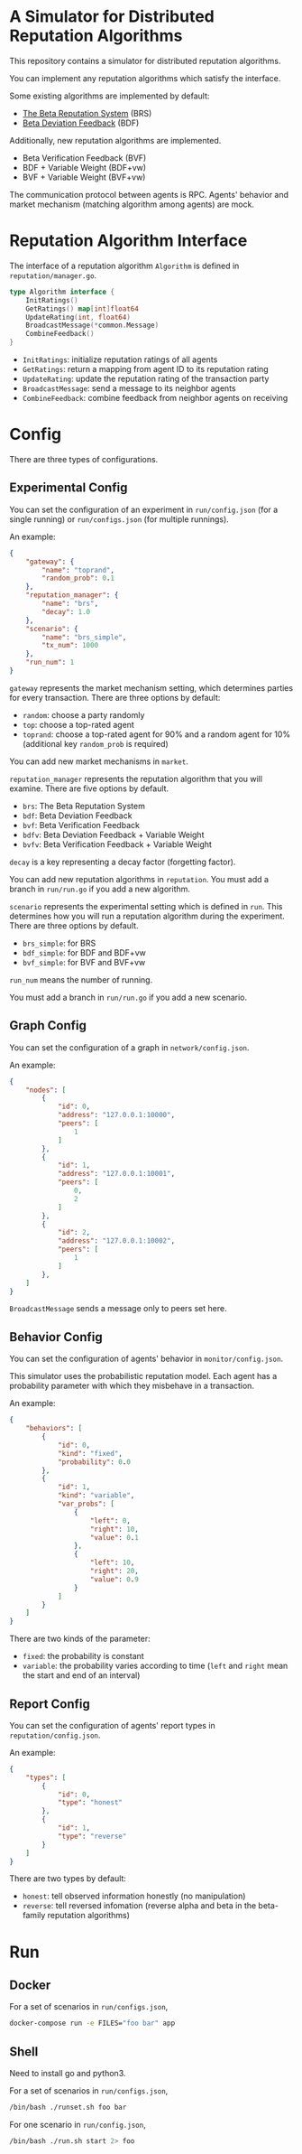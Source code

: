 # A Simulator for Distributed Reputation Algorithms

This repository contains a simulator for distributed reputation algorithms.

You can implement any reputation algorithms which satisfy the interface.

Some existing algorithms are implemented by default:
- [The Beta Reputation System](https://domino.fov.uni-mb.si/proceedings.nsf/proceedings/d9e48b66f32a7dffc1256e9f00355b37/$file/josang.pdf) (BRS)
- [Beta Deviation Feedback](https://infoscience.epfl.ch/record/486) (BDF)

Additionally, new reputation algorithms are implemented.
- Beta Verification Feedback (BVF)
- BDF + Variable Weight (BDF+vw)
- BVF + Variable Weight (BVF+vw)

The communication protocol between agents is RPC.
Agents' behavior and market mechanism (matching algorithm among agents) are mock.


# Reputation Algorithm Interface

The interface of a reputation algorithm `Algorithm` is defined in `reputation/manager.go`.
```go
type Algorithm interface {
	InitRatings()
	GetRatings() map[int]float64
	UpdateRating(int, float64)
	BroadcastMessage(*common.Message)
	CombineFeedback()
}
```

- `InitRatings`: initialize reputation ratings of all agents
- `GetRatings`: return a mapping from agent ID to its reputation rating
- `UpdateRating`: update the reputation rating of the transaction party
- `BroadcastMessage`: send a message to its neighbor agents
- `CombineFeedback`: combine feedback from neighbor agents on receiving


# Config
There are three types of configurations.

## Experimental Config
You can set the configuration of an experiment in `run/config.json` (for a single running) or `run/configs.json` (for multiple runnings).

An example:
```json
{
    "gateway": {
        "name": "toprand",
        "random_prob": 0.1
    },
    "reputation_manager": {
        "name": "brs",
        "decay": 1.0
    },
    "scenario": {
        "name": "brs_simple",
        "tx_num": 1000
    },
    "run_num": 1
}
```

`gateway` represents the market mechanism setting, which determines parties for every transaction.
There are three options by default:
- `random`: choose a party randomly
- `top`: choose a top-rated agent
- `toprand`: choose a top-rated agent for 90% and a random agent for 10% (additional key `random_prob` is required)

You can add new market mechanisms in `market`.

`reputation_manager` represents the reputation algorithm that you will examine.
There are five options by default.
- `brs`: The Beta Reputation System
- `bdf`: Beta Deviation Feedback
- `bvf`: Beta Verification Feedback
- `bdfv`: Beta Deviation Feedback + Variable Weight
- `bvfv`: Beta Verification Feedback + Variable Weight

`decay` is a key representing a decay factor (forgetting factor).

You can add new reputation algorithms in `reputation`.
You must add a branch in `run/run.go` if you add a new algorithm.

`scenario` represents the experimental setting which is defined in `run`.
This determines how you will run a reputation algorithm during the experiment.
There are three options by default.
- `brs_simple`: for BRS
- `bdf_simple`: for BDF and BDF+vw
- `bvf_simple`: for BVF and BVF+vw

`run_num` means the number of running.

You must add a branch in `run/run.go` if you add a new scenario.

## Graph Config
You can set the configuration of a graph in `network/config.json`.

An example:
```json
{
    "nodes": [
        {
            "id": 0,
            "address": "127.0.0.1:10000",
            "peers": [
                1
            ]
        },
        {
            "id": 1,
            "address": "127.0.0.1:10001",
            "peers": [
                0,
                2
            ]
        },
        {
            "id": 2,
            "address": "127.0.0.1:10002",
            "peers": [
                1
            ]
        },
    ]
}
```

`BroadcastMessage` sends a message only to peers set here.

## Behavior Config
You can set the configuration of agents' behavior in `monitor/config.json`.

This simulator uses the probabilistic reputation model.
Each agent has a probability parameter with which they misbehave in a transaction.

An example:
```json
{
    "behaviors": [
        {
            "id": 0,
            "kind": "fixed",
            "probability": 0.0
        },
        {
            "id": 1,
            "kind": "variable",
            "var_probs": [
                {
                    "left": 0,
                    "right": 10,
                    "value": 0.1
                },
                {
                    "left": 10,
                    "right": 20,
                    "value": 0.9
                }
            ]
        }
    ]
}
```

There are two kinds of the parameter:
- `fixed`: the probability is constant
- `variable`: the probability varies according to time (`left` and `right` mean the start and end of an interval)

## Report Config

You can set the configuration of agents' report types in `reputation/config.json`.

An example:

```json
{
    "types": [
        {
            "id": 0,
            "type": "honest"
        },
        {
            "id": 1,
            "type": "reverse"
        }
    ]
}
```

There are two types by default:

- `honest`: tell observed information honestly (no manipulation)
- `reverse`: tell reversed infomation (reverse alpha and beta in the beta-family reputation algorithms)


# Run

## Docker
For a set of scenarios in `run/configs.json`,
```sh
docker-compose run -e FILES="foo bar" app
```

## Shell
Need to install go and python3.

For a set of scenarios in `run/configs.json`,
```sh
/bin/bash ./runset.sh foo bar
```

For one scenario in `run/config.json`,
```sh
/bin/bash ./run.sh start 2> foo
```
